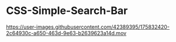 # CSS-Simple-Search-Bar




https://user-images.githubusercontent.com/42389395/175832420-2c64930c-a650-463d-9e63-b2639623a14d.mov

